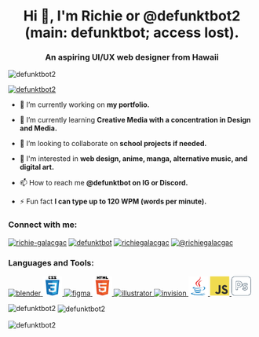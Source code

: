 <h1 align="center">Hi 👋, I'm Richie or @defunktbot2 (main: defunktbot; access lost).</h1>
<h3 align="center">An aspiring UI/UX web designer from Hawaii</h3>

<p align="left"> <img src="https://komarev.com/ghpvc/?username=defunktbot2&label=Profile%20views&color=0e75b6&style=flat" alt="defunktbot2" /> </p>

<p align="left"> <a href="https://github.com/ryo-ma/github-profile-trophy"><img src="https://github-profile-trophy.vercel.app/?username=defunktbot2" alt="defunktbot2" /></a> </p>

- 🔭 I’m currently working on **my portfolio.**

- 🌱 I’m currently learning **Creative Media with a concentration in Design and Media.**

- 👯 I’m looking to collaborate on **school projects if needed.**

- 👀 I'm interested in **web design, anime, manga, alternative music, and digital art.**

- 📫 How to reach me **@defunktbot on IG or Discord.**

- ⚡ Fun fact **I can type up to 120 WPM (words per minute).**

<h3 align="left">Connect with me:</h3>
<p align="left">
<a href="https://linkedin.com/in/richie-galacgac" target="blank"><img align="center" src="https://raw.githubusercontent.com/rahuldkjain/github-profile-readme-generator/master/src/images/icons/Social/linked-in-alt.svg" alt="richie-galacgac" height="30" width="40" /></a>
<a href="https://instagram.com/defunktbot" target="blank"><img align="center" src="https://raw.githubusercontent.com/rahuldkjain/github-profile-readme-generator/master/src/images/icons/Social/instagram.svg" alt="defunktbot" height="30" width="40" /></a>
<a href="https://www.behance.net/richiegalacgac" target="blank"><img align="center" src="https://raw.githubusercontent.com/rahuldkjain/github-profile-readme-generator/master/src/images/icons/Social/behance.svg" alt="richiegalacgac" height="30" width="40" /></a>
<a href="https://www.youtube.com/@richiegalacgac" target="blank"><img align="center" src="https://raw.githubusercontent.com/rahuldkjain/github-profile-readme-generator/master/src/images/icons/Social/youtube.svg" alt="@richiegalacgac" height="30" width="40" /></a>
</p>

<h3 align="left">Languages and Tools:</h3>
<p align="left"> <a href="https://www.blender.org/" target="_blank" rel="noreferrer"> <img src="https://download.blender.org/branding/community/blender_community_badge_white.svg" alt="blender" width="40" height="40"/> </a> <a href="https://www.w3schools.com/css/" target="_blank" rel="noreferrer"> <img src="https://raw.githubusercontent.com/devicons/devicon/master/icons/css3/css3-original-wordmark.svg" alt="css3" width="40" height="40"/> </a> <a href="https://www.figma.com/" target="_blank" rel="noreferrer"> <img src="https://www.vectorlogo.zone/logos/figma/figma-icon.svg" alt="figma" width="40" height="40"/> </a> <a href="https://www.w3.org/html/" target="_blank" rel="noreferrer"> <img src="https://raw.githubusercontent.com/devicons/devicon/master/icons/html5/html5-original-wordmark.svg" alt="html5" width="40" height="40"/> </a> <a href="https://www.adobe.com/in/products/illustrator.html" target="_blank" rel="noreferrer"> <img src="https://www.vectorlogo.zone/logos/adobe_illustrator/adobe_illustrator-icon.svg" alt="illustrator" width="40" height="40"/> </a> <a href="https://www.invisionapp.com/" target="_blank" rel="noreferrer"> <img src="https://www.vectorlogo.zone/logos/invisionapp/invisionapp-icon.svg" alt="invision" width="40" height="40"/> </a> <a href="https://www.java.com" target="_blank" rel="noreferrer"> <img src="https://raw.githubusercontent.com/devicons/devicon/master/icons/java/java-original.svg" alt="java" width="40" height="40"/> </a> <a href="https://developer.mozilla.org/en-US/docs/Web/JavaScript" target="_blank" rel="noreferrer"> <img src="https://raw.githubusercontent.com/devicons/devicon/master/icons/javascript/javascript-original.svg" alt="javascript" width="40" height="40"/> </a> <a href="https://www.photoshop.com/en" target="_blank" rel="noreferrer"> <img src="https://raw.githubusercontent.com/devicons/devicon/master/icons/photoshop/photoshop-line.svg" alt="photoshop" width="40" height="40"/> </a> </p>

<p><img align="left" src="https://github-readme-stats.vercel.app/api/top-langs?username=defunktbot2&show_icons=true&locale=en&layout=compact" alt="defunktbot2" /></p>

<p>&nbsp;<img align="center" src="https://github-readme-stats.vercel.app/api?username=defunktbot2&show_icons=true&locale=en" alt="defunktbot2" /></p>

<p><img align="center" src="https://github-readme-streak-stats.herokuapp.com/?user=defunktbot2&" alt="defunktbot2" /></p>
